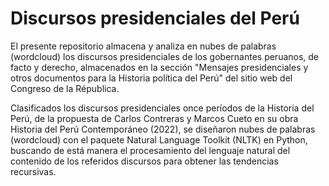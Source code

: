# Discursos presidenciales del Perú
El presente repositorio almacena y analiza en nubes de palabras (wordcloud) los discursos presidenciales de los gobernantes peruanos, de facto y derecho, almacenados en la sección "Mensajes presidenciales y otros documentos para la Historia política del Perú" del sitio web del Congreso de la Républica.

Clasificados los discursos presidenciales once períodos de la Historia del Perú, de la propuesta de Carlos Contreras y Marcos Cueto en su obra Historia del Perú Contemporáneo (2022), se diseñaron nubes de palabras (wordcloud) con el paquete Natural Language Toolkit (NLTK) en Python, buscando de está manera el procesamiento del lenguaje natural del contenido de los referidos discursos para obtener las tendencias recursivas. 
